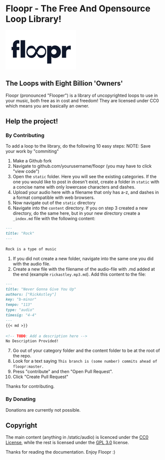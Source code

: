 # Floopr - The Free And Opensource Loop Library!

![Floopr Logo](/static/img/floopr.svg)
## The Loops with Eight Billion 'Owners'
Floopr (pronounced "Flooper") is a library of uncopyrighted loops to use in your music, both free as in cost and freedom! They are licensed under CC0 which means you are basically an owner.

## Help the project!

### By Contributing

To add a loop to the library, do the following 10 easy steps:
NOTE: Save your work by "commiting"

1. Make a Github fork
2. Navigate to github.com/yourusername/floopr (you may have to click "view code")
3. Open the `static` folder. Here you will see the existing categories. If the one you would like to post in doesn't exist, create a folder in `static` with a concise name with only lowercase characters and dashes.
4. Upload your audio here with a filename that only has a-z, and dashes in a format compatible with web browsers.
5. Now navigate out of the `static` directory
6. Navigate into the `content` directory. If you on step 3 created a new directory, do the same here, but in your new directory create a `_index.md` file with the following content:

```markdown
---
title: "Rock"
---

Rock is a type of music
```

1. If you did not create a new folder, navigate into the same one you did with the audio file.
2. Create a new file with the filename of the audio-file with .md added at the end (example `rickastley.mp3.md`). Add this content to the file:

```markdown
---
title: "Never Gonna Give You Up"
authors: ["RickAstley"]
key: "b-minor"
tempo: "113"
type: "audio"
timesig: "4-4"
---
{{< md >}}

<!-- TODO: Add a description here -->
No Description Provided!

```

7. Go out of your category folder and the content folder to be at the root of the repo.
8. Look for a text saying `This branch is (some number) commits ahead of floopr:master.`
9. Press "contribute" and then "Open Pull Request".
10. Click "Create Pull Request"

Thanks for contributing.

### By Donating

Donations are currently not possible.

## Copyright

The main content (anything in /static/audio) is licenced under the [CC0 License](https://creativecommons.org/share-your-work/public-domain/cc0/), while the rest is licensed under the [GPL 3.0](https://www.gnu.org/licenses/gpl-3.0.txt) license.

Thanks for reading the documentation. Enjoy Floopr :)
